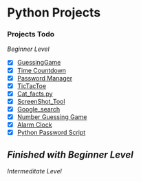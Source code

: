 # Python Projects

### Projects Todo

*Beginner Level*

* [x] [GuessingGame](./Guessing_Game.py)
* [x] [Time Countdown](./CountDown_Timer.py)
* [x] [Password Manager](./Password_Manager.py)
* [x] [TicTacToe](./Tic-Tac-Toe)
* [x] [Cat_facts.py](./Cat_facts.py)
* [x] [ScreenShot_Tool](./ScreenShot_Tool.py)
* [x] [Google_search](./Google_Search.py)
* [x] [Number Guessing Game](./Number_Guessing_Game.py)
* [x] [Alarm Clock](./Alarm_Clock.py)
* [x] [Python Password Script](./Password_Script.py)

*Finished with Beginner Level*
---

*Intermeditate Level*